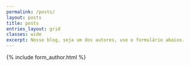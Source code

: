 ```yaml
---
permalink: /posts/
layout: posts
title: posts
entries_layout: grid
classes: wide
excerpt: Nosso blog, seja um dos autores, use o formulário abaixo.
---
```


{% include form_author.html %}